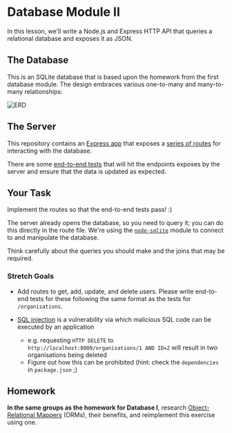 # Database Module II

In this lesson, we'll write a Node.js and Express HTTP API that queries a relational database and exposes it as JSON.


## The Database

This is an SQLite database that is based upon the homework from the first database module. The design embraces various one-to-many and many-to-many relationships:

![ERD](http://i.imgur.com/e8No8Xt.png)


## The Server

This repository contains an [Express app](https://github.com/Code-Your-Future/db-module-ii/blob/master/src/server.js) that exposes a [series of routes](https://github.com/Code-Your-Future/db-module-ii/blob/master/src/routes/organisations.js) for interacting with the database.

There are some [end-to-end tests](https://github.com/Code-Your-Future/db-module-ii/blob/master/test/e2e-test.js) that will hit the endpoints exposes by the server and ensure that the data is updated as expected.


## Your Task

Implement the routes so that the end-to-end tests pass! :)

The server already opens the database, so you need to query it; you can do this directly in the route file. We're using the [`node-sqlite`](https://github.com/kriasoft/node-sqlite) module to connect to and manipulate the database.

Think carefully about the queries you should make and the joins that may be required.


### Stretch Goals

* Add routes to get, add, update, and delete users. Please write end-to-end tests for these following the same format as the tests for `/organisations`.

* [SQL injection](https://en.wikipedia.org/wiki/SQL_injection) is a vulnerability via which malicious SQL code can be executed by an application
  * e.g. requesting `HTTP DELETE` to `http://localhost:8000/organisations/1 AND ID=2` will result in two organisations being deleted
  * Figure out how this can be prohibited (hint: check the `dependencies` in `package.json` ;)


## Homework

**In the same groups as the homework for Database I**, research [Object-Relational Mappers](https://en.wikipedia.org/wiki/Object-relational_mapping) (ORMs), their benefits, and reimplement this exercise using one.